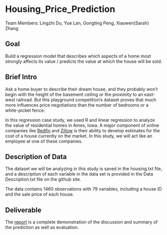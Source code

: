 # Housing_Price_Prediction

Team Members: Lingzhi Du, Yue Lan, Gongting Peng, Xiaowen(Sarah) Zhang

## Goal

Build a regression model that describes which aspects of a home most strongly affects its value / predicts the value at which the house will be sold.

## Brief Intro

Ask a home buyer to describe their dream house, and they probably won’t begin with the height of the basement ceiling or the proximity to an east-west railroad. But this playground competition’s dataset proves that much more influences price negotiations than the number of bedrooms or a white-picket fence.

In this regression case study, we used R and linear regression to analyze the value of residential homes in Ames, Iowa. 
A major component of online companies like [Redfin](https://www.redfin.com) and [Zillow](https://www.zillow.com) is their ability to develop estimates for the cost of a house currently on the market. In this study, we will act like an employee at one of these companies. 



## Description of Data

The dataset we will be analyzing in this study is saved in the housing.txt file, and a description of each variable in the data set is provided in the Data Description.txt file on the github site.


The data contains 1460 observations with 79 variables, including a house ID and the sale price of each house.


## Deliverable

The [report](https://github.com/Sarah-Zhang/Housing_Price_Prediction/blob/master/Report.pdf) is a complete demonstration of the discussion and summary of the prediction as well as evaluation.
